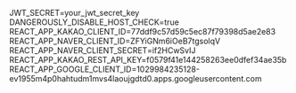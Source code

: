 JWT_SECRET=your_jwt_secret_key
DANGEROUSLY_DISABLE_HOST_CHECK=true
REACT_APP_KAKAO_CLIENT_ID=77ddf9c57d59c5ec87f79398d5ae2e83
REACT_APP_NAVER_CLIENT_ID=ZFYiGNm6iOeB7tgsolqV
REACT_APP_NAVER_CLIENT_SECRET=if2HCwSvIJ
REACT_APP_KAKAO_REST_API_KEY=f0579f41e144258263ee0dfef34ae35b
REACT_APP_GOOGLE_CLIENT_ID=1029984235128-ev1955m4p0hahtudm1mvs4laoujgdtd0.apps.googleusercontent.com
